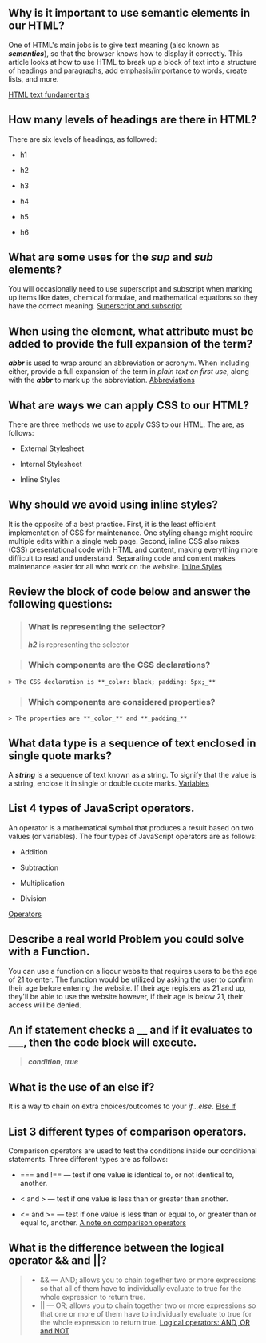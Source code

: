 ## Why is it important to use semantic elements in our HTML?
One of HTML's main jobs is to give text meaning (also known as **_semantics_**), so that the browser knows how to display it correctly. This article looks at how to use HTML to break up a block of text into a structure of headings and paragraphs, add emphasis/importance to words, create lists, and more.

[HTML text fundamentals](https://developer.mozilla.org/en-US/docs/Learn/HTML/Introduction_to_HTML)

## How many levels of headings are there in HTML?
There are six levels of headings, as followed:

- h1

- h2

- h3

- h4

- h5

- h6

## What are some uses for the _sup_ and _sub_ elements?
You will occasionally need to use superscript and subscript when marking up items like dates, chemical formulae, and mathematical equations so they have the correct meaning.
[Superscript and subscript](https://developer.mozilla.org/en-US/docs/Learn/HTML/Introduction_to_HTML/Advanced_text_formatting)


## When using the <abbr> element, what attribute must be added to provide the full expansion of the term?
**_abbr_** is used to wrap around an abbreviation or acronym. When including either, provide a full expansion of the term in _plain text on first use_, along with the **_abbr_** to mark up the abbreviation.
[Abbreviations](https://developer.mozilla.org/en-US/docs/Learn/HTML/Introduction_to_HTML/Advanced_text_formatting)

## What are ways we can apply CSS to our HTML?
There are three methods we use to apply CSS to our HTML. The are, as follows:

- External Stylesheet

- Internal Stylesheet

- Inline Styles

## Why should we avoid using inline styles?
It is the opposite of a best practice. First, it is the least efficient implementation of CSS for maintenance. One styling change might require multiple edits within a single web page. Second, inline CSS also mixes (CSS) presentational code with HTML and content, making everything more difficult to read and understand. Separating code and content makes maintenance easier for all who work on the website.
[Inline Styles](https://developer.mozilla.org/en-US/docs/Learn/CSS/First_steps/How_CSS_is_structured)

## Review the block of code below and answer the following questions:
> ### What is representing the selector?
  >**_h2_** is representing the selector
  
> ### Which components are the CSS declarations?
	> The CSS declaration is **_color: black; padding: 5px;_**

> ### Which components are considered properties?
	> The properties are **_color_** and **_padding_**
  
## What data type is a sequence of text enclosed in single quote marks?
A **_string_** is a sequence of text known as a string. To signify that the value is a string, enclose it in single or double quote marks.
[Variables](https://developer.mozilla.org/en-US/docs/Learn/Getting_started_with_the_web/JavaScript_basics)

## List 4 types of JavaScript operators.
An operator is a mathematical symbol that produces a result based on two values (or variables). The four types of JavaScript operators are as follows:

- Addition

- Subtraction

- Multiplication

- Division

[Operators](https://developer.mozilla.org/en-US/docs/Learn/Getting_started_with_the_web/JavaScript_basics)


## Describe a real world Problem you could solve with a Function.
You can use a function on a liqour website that requires users to be the age of 21 to enter. The function would be utilized by asking the user to confirm their age before entering the website. If their age registers as 21 and up, they'll be able to use the website however, if their age is below 21, their access will be denied.


## An if statement checks a __ and if it evaluates to ___, then the code block will execute.
> **_condition_**, **_true_**

## What is the use of an else if?
It is a way to chain on extra choices/outcomes to your _if...else_. 
[Else if](https://developer.mozilla.org/en-US/docs/Learn/JavaScript/Building_blocks/conditionals)

## List 3 different types of comparison operators.
Comparison operators are used to test the conditions inside our conditional statements. Three different types are as follows:

- === and !== — test if one value is identical to, or not identical to, another.

- < and > — test if one value is less than or greater than another. 

- <= and >= — test if one value is less than or equal to, or greater than or equal to, another.
[A note on comparison operators](https://developer.mozilla.org/en-US/docs/Learn/JavaScript/Building_blocks/conditionals)

## What is the difference between the logical operator && and ||?
> - && — AND; allows you to chain together two or more expressions so that all of them have to individually evaluate to true for the whole expression to return true.
> - || — OR; allows you to chain together two or more expressions so that one or more of them have to individually evaluate to true for the whole expression to return true.
[Logical operators: AND, OR and NOT](https://developer.mozilla.org/en-US/docs/Learn/JavaScript/Building_blocks/conditionals)

